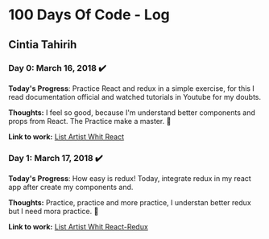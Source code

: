 # 100 Days Of Code - Log
## Cintia Tahirih
### Day 0: March 16, 2018 :heavy_check_mark:

**Today's Progress**: Practice React and redux in a simple exercise, for this I read documentation official and watched tutorials in Youtube for my doubts.

**Thoughts:** I feel so good, because I'm understand better components and props from React. The Practice make a master.  :clap: 

**Link to work:** [List Artist Whit React](https://github.com/cTahirih/R1-day1)

### Day 1: March 17, 2018 :heavy_check_mark:

**Today's Progress**: How easy is redux! Today, integrate redux in my react app after create my components and.

**Thoughts:** Practice, practice and more practice, I understan better redux but I need mora practice.  :clap: 

**Link to work:** [List Artist Whit React-Redux](https://github.com/cTahirih/R1-day1)

